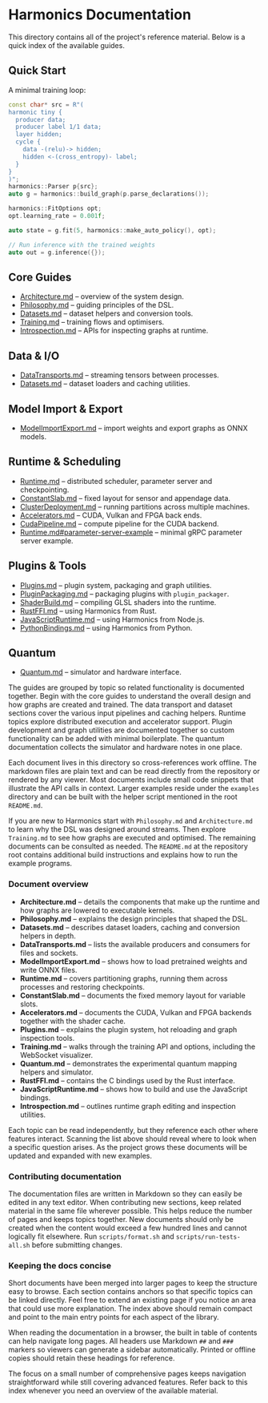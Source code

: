 # Harmonics Documentation

This directory contains all of the project's reference material.
Below is a quick index of the available guides.
## Quick Start

A minimal training loop:

```cpp
const char* src = R"(
harmonic tiny {
  producer data;
  producer label 1/1 data;
  layer hidden;
  cycle {
    data -(relu)-> hidden;
    hidden <-(cross_entropy)- label;
  }
}
)";
harmonics::Parser p{src};
auto g = harmonics::build_graph(p.parse_declarations());

harmonics::FitOptions opt;
opt.learning_rate = 0.001f;

auto state = g.fit(5, harmonics::make_auto_policy(), opt);

// Run inference with the trained weights
auto out = g.inference({});
```
## Core Guides

- [Architecture.md](Architecture.md) – overview of the system design.
- [Philosophy.md](Philosophy.md) – guiding principles of the DSL.
- [Datasets.md](Datasets.md) – dataset helpers and conversion tools.
- [Training.md](Training.md) – training flows and optimisers.
- [Introspection.md](Introspection.md) – APIs for inspecting graphs at runtime.

## Data & I/O

- [DataTransports.md](DataTransports.md) – streaming tensors between processes.
- [Datasets.md](Datasets.md) – dataset loaders and caching utilities.

## Model Import & Export

- [ModelImportExport.md](ModelImportExport.md) – import weights and export graphs as ONNX models.

## Runtime & Scheduling

- [Runtime.md](Runtime.md) – distributed scheduler, parameter server and checkpointing.
- [ConstantSlab.md](ConstantSlab.md) – fixed layout for sensor and appendage data.
- [ClusterDeployment.md](ClusterDeployment.md) – running partitions across multiple machines.
- [Accelerators.md](Accelerators.md) – CUDA, Vulkan and FPGA back ends.
- [CudaPipeline.md](CudaPipeline.md) – compute pipeline for the CUDA backend.
- [Runtime.md#parameter-server-example](Runtime.md#parameter-server-example) – minimal gRPC parameter server example.

## Plugins & Tools

- [Plugins.md](Plugins.md) – plugin system, packaging and graph utilities.
- [PluginPackaging.md](PluginPackaging.md) – packaging plugins with `plugin_packager`.
- [ShaderBuild.md](ShaderBuild.md) – compiling GLSL shaders into the runtime.
- [RustFFI.md](RustFFI.md) – using Harmonics from Rust.
- [JavaScriptRuntime.md](JavaScriptRuntime.md) – using Harmonics from Node.js.
- [PythonBindings.md](PythonBindings.md) – using Harmonics from Python.

## Quantum

- [Quantum.md](Quantum.md) – simulator and hardware interface.

The guides are grouped by topic so related functionality is documented together. Begin with the core guides to understand the overall design and how graphs are created and trained. The data transport and dataset sections cover the various input pipelines and caching helpers. Runtime topics explore distributed execution and accelerator support. Plugin development and graph utilities are documented together so custom functionality can be added with minimal boilerplate. The quantum documentation collects the simulator and hardware notes in one place.

Each document lives in this directory so cross-references work offline. The markdown files are plain text and can be read directly from the repository or rendered by any viewer. Most documents include small code snippets that illustrate the API calls in context. Larger examples reside under the `examples` directory and can be built with the helper script mentioned in the root `README.md`.

If you are new to Harmonics start with `Philosophy.md` and `Architecture.md` to learn why the DSL was designed around streams. Then explore `Training.md` to see how graphs are executed and optimised. The remaining documents can be consulted as needed. The `README.md` at the repository root contains additional build instructions and explains how to run the example programs.


### Document overview

- **Architecture.md** – details the components that make up the runtime and how graphs are lowered to executable kernels.
- **Philosophy.md** – explains the design principles that shaped the DSL.
- **Datasets.md** – describes dataset loaders, caching and conversion helpers in depth.
- **DataTransports.md** – lists the available producers and consumers for files and sockets.
- **ModelImportExport.md** – shows how to load pretrained weights and write ONNX files.
- **Runtime.md** – covers partitioning graphs, running them across processes and restoring checkpoints.
- **ConstantSlab.md** – documents the fixed memory layout for variable slots.
- **Accelerators.md** – documents the CUDA, Vulkan and FPGA backends together with the shader cache.
- **Plugins.md** – explains the plugin system, hot reloading and graph inspection tools.
- **Training.md** – walks through the training API and options, including the WebSocket visualizer.
- **Quantum.md** – demonstrates the experimental quantum mapping helpers and simulator.
- **RustFFI.md** – contains the C bindings used by the Rust interface.
- **JavaScriptRuntime.md** – shows how to build and use the JavaScript bindings.
- **Introspection.md** – outlines runtime graph editing and inspection utilities.

Each topic can be read independently, but they reference each other where features interact. Scanning the list above should reveal where to look when a specific question arises. As the project grows these documents will be updated and expanded with new examples.


### Contributing documentation

The documentation files are written in Markdown so they can easily be edited in any text editor. When contributing new sections, keep related material in the same file wherever possible. This helps reduce the number of pages and keeps topics together. New documents should only be created when the content would exceed a few hundred lines and cannot logically fit elsewhere. Run `scripts/format.sh` and `scripts/run-tests-all.sh` before submitting changes.

### Keeping the docs concise

Short documents have been merged into larger pages to keep the structure easy to browse. Each section contains anchors so that specific topics can be linked directly. Feel free to extend an existing page if you notice an area that could use more explanation. The index above should remain compact and point to the main entry points for each aspect of the library.

When reading the documentation in a browser, the built in table of contents can help navigate long pages. All headers use Markdown `##` and `###` markers so viewers can generate a sidebar automatically. Printed or offline copies should retain these headings for reference.


The focus on a small number of comprehensive pages keeps navigation straightforward while still covering advanced features. Refer back to this index whenever you need an overview of the available material.

